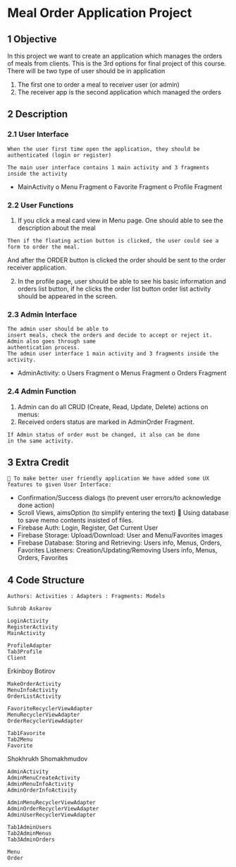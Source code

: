 # Meal Order Application Project

## 1 Objective

In this project we want to create an application which manages the orders of meals from clients. This is
the 3rd options for final project of this course. There will be two type of user should be in application

1. The first one to order a meal to receiver user (or admin)
2. The receiver app is the second application which managed the orders

## 2 Description

### 2.1 User Interface

```
When the user first time open the application, they should be authenticated (login or register)
```
```
The main user interface contains 1 main activity and 3 fragments inside the activity
```
- MainActivity
    o Menu Fragment
    o Favorite Fragment
    o Profile Fragment


### 2.2 User Functions

1. If you click a meal card view in Menu page. One should able to see the description about the meal

```
Then if the floating action button is clicked, the user could see a
form to order the meal.
```

And after the ORDER button is clicked the order should be sent to the order receiver application.

2. In the profile page, user should be
    able to see his basic information
    and orders list button, if he clicks
    the order list button order list
    activity should be appeared in the
    screen.

### 2.3 Admin Interface

```
The admin user should be able to
insert meals, check the orders and decide to accept or reject it. Admin also goes through same
authentication process.
The admin user interface 1 main activity and 3 fragments inside the activity.
```
- AdminActivity:
    o Users Fragment
    o Menus Fragment
    o Orders Fragment


### 2.4 Admin Function

1. Admin can do all CRUD (Create, Read, Update, Delete) actions on menus:
2. Received orders status are marked in AdminOrder Fragment.

```
If Admin status of order must be changed, it also can be done
in the same activity.
```

## 3 Extra Credit

```
 To make better user friendly application We have added some UX features to given User Interface:
```
- Confirmation/Success dialogs (to prevent user errors/to acknowledge done action)
- Scroll Views, aimsOption (to simplify entering the text)
 Using database to save memo contents insisted of files.
- Firebase Auth:
Login, Register, Get Current User
- Firebase Storage:
Upload/Download: User and Menu/Favorites images
- Firebase Database:
Storing and Retrieving: Users info, Menus, Orders, Favorites
Listeners: Creation/Updating/Removing Users info, Menus, Orders, Favorites

## 4 Code Structure

```
Authors: Activities : Adapters : Fragments: Models
```
```
Suhrob Askarov
```
```
LoginActivity
RegisterActivity
MainActivity
```
```
ProfileAdapter
Tab3Profile
Client
```
Erkinboy Botirov

```
MakeOrderActivity
MenuInfoActivity
OrderListActivity
```
```
FavoriteRecyclerViewAdapter
MenuRecyclerViewAdapter
OrderRecyclerViewAdapter
```
```
Tab1Favorite
Tab2Menu
Favorite
```
Shokhrukh
Shomakhmudov

```
AdminActivity
AdminMenuCreateActivity
AdminMenuInfoActivity
AdminOrderInfoActivity
```
```
AdminMenuRecyclerViewAdapter
AdminOrderRecyclerViewAdapter
AdminUserRecyclerViewAdapter
```
```
Tab1AdminUsers
Tab2AdminMenus
Tab3AdminOrders
```
```
Menu
Order
```


